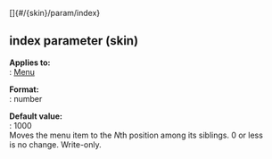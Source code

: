 []{#/{skin}/param/index}    
## index parameter (skin)    
**Applies to:**    
:   [Menu](/ref/%7Bskin%7D/control/menu.md)    
<!-- -->    
**Format:**    
:   number    
<!-- -->    
**Default value:**    
:   1000    
Moves the menu item to the *N*th position among its siblings. 0 or less    
is no change. Write-only.  
